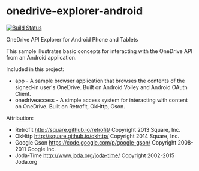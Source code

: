 # onedrive-explorer-android
[![Build Status](https://travis-ci.org/OneDrive/onedrive-explorer-android.svg?branch=master)](https://travis-ci.org/OneDrive/onedrive-explorer-android)

OneDrive API Explorer for Android Phone and Tablets 

This sample illustrates basic concepts for interacting with the OneDrive API
from an Android application.

Included in this project:

* app - A sample browser application that browses the contents of the signed-in user's OneDrive. Built on Android Volley and Android OAuth Client.
* onedriveaccess - A simple access system for interacting with content on OneDrive. Built on Retrofit, OkHttp,  Gson.

Attribution:

* Retrofit http://square.github.io/retrofit/ Copyright 2013 Square, Inc.
* OkHttp http://square.github.io/okhttp/ Copyright 2014 Square, Inc.
* Google Gson https://code.google.com/p/google-gson/ Copyright 2008-2011 Google Inc.
* Joda-Time http://www.joda.org/joda-time/ Copyright 2002-2015 Joda.org

  

